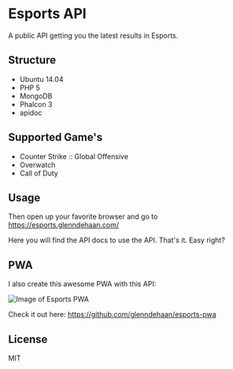 # Esports API

A public API getting you the latest results in Esports.

## Structure
- Ubuntu 14.04
- PHP 5
- MongoDB
- Phalcon 3
- apidoc

## Supported Game's
- Counter Strike :: Global Offensive
- Overwatch
- Call of Duty

## Usage
Then open up your favorite browser and go to https://esports.glenndehaan.com/

Here you will find the API docs to use the API.
That's it. Easy right?

## PWA
I also create this awesome PWA with this API:

![Image of Esports PWA](https://user-images.githubusercontent.com/7496187/27261192-2a8df0ea-543e-11e7-85b9-9cd67d859e68.png)

Check it out here:
https://github.com/glenndehaan/esports-pwa

## License

MIT
